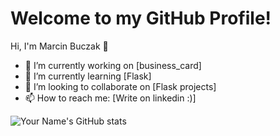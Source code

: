 # Welcome to my GitHub Profile!

Hi, I'm Marcin Buczak 👋

- 🔭 I’m currently working on [business_card]
- 🌱 I’m currently learning [Flask]
- 👯 I’m looking to collaborate on [Flask projects]
- 📫 How to reach me: [Write on linkedin   :)]

![Your Name's GitHub stats](https://github-readme-stats.vercel.app/api?username=yourusername&show_icons=true&theme=radical)
